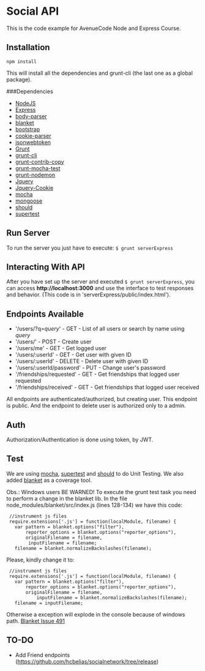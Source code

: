 Social API
==========

  This is the code example for AvenueCode Node and Express Course.

Installation
------------
`npm install`

  This will install all the dependencies and grunt-cli (the last one as a global package).

###Dependencies

  * [NodeJS](https://nodejs.org/)
  * [Express](https://github.com/strongloop/express)
  * [body-parser](https://github.com/expressjs/body-parser)
  * [blanket](https://github.com/alex-seville/blanket)
  * [bootstrap](https://github.com/twbs/bootstrap)
  * [cookie-parser](https://github.com/expressjs/cookie-parser)
  * [jsonwebtoken](https://github.com/auth0/node-jsonwebtoken)
  * [Grunt](http://gruntjs.com/)
  * [grunt-cli](https://github.com/gruntjs/grunt-cli)
  * [grunt-contrib-copy](https://github.com/gruntjs/grunt-contrib-copy)
  * [grunt-mocha-test](https://github.com/pghalliday/grunt-mocha-test)
  * [grunt-nodemon](https://github.com/ChrisWren/grunt-nodemon)
  * [Jquery](https://github.com/jquery/jquery)
  * [Jquery-Cookie](https://github.com/carhartl/jquery-cookie)
  * [mocha](http://mochajs.org/)
  * [mongoose](https://github.com/Automattic/mongoose)
  * [should](https://github.com/shouldjs/should.js)
  * [supertest](https://github.com/visionmedia/supertest)
  
Run Server
----------

  To run the server you just have to execute:
  `$ grunt serverExpress`

Interacting With API
--------------------

  After you have set up the server and executed `$ grunt serverExpress`, you can access **http://localhost:3000** and use
  the interface to test responses and behavior. (This code is in 'serverExpress/public/index.html').

Endpoints Available
-------------------

  * '/users/?q=_query_' - GET - List of all users or search by name using _query_
  * '/users/' - POST - Create user
  * '/users/me' - GET - Get logged user
  * '/users/:userId' - GET - Get user with given ID
  * '/users/:userId' - DELETE - Delete user with given ID
  * '/users/:userId/password' - PUT - Change user's password
  * '/friendships/requested' - GET - Get friendships that logged user requested
  * '/friendships/received' - GET - Get friendships that logged user received
  
  All endpoints are authenticated/authorized, but creating user. This endpoint is public. And the endpoint
  to delete user is authorized only to a admin.
  
Auth
----

  Authorization/Authentication is done using token, by JWT.
  
Test
----

  We are using [mocha](http://mochajs.org/), [supertest](https://github.com/visionmedia/supertest) and 
  [should](https://github.com/shouldjs/should.js) to do Unit Testing. We also added 
  [blanket](https://github.com/alex-seville/blanket) as a coverage tool.

  Obs.: Windows users BE WARNED! To execute the grunt test task you need to perform a change in the blanket lib.
  In the file node_modules/blanket/src/index.js (lines 128-134) we have this code:

  ```
   //instrument js files
   require.extensions['.js'] = function(localModule, filename) {
     var pattern = blanket.options("filter"),
         reporter_options = blanket.options("reporter_options"),
         originalFilename = filename,
   		  inputFilename = filename;
     filename = blanket.normalizeBackslashes(filename);
  ```

  Please, kindly change it to:

  ```
   //instrument js files
   require.extensions['.js'] = function(localModule, filename) {
     var pattern = blanket.options("filter"),
         reporter_options = blanket.options("reporter_options"),
         originalFilename = filename,
   			 inputFilename = blanket.normalizeBackslashes(filename);
     filename = inputFilename;

   ```

   Otherwise a exception will explode in the console because of windows path.
   [Blanket Issue 491](https://github.com/alex-seville/blanket/issues/491)
  
TO-DO
-----

  * Add Friend endpoints (https://github.com/hcbelias/socialnetwork/tree/release)